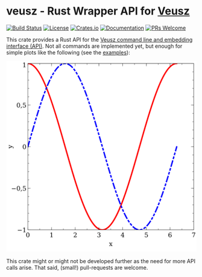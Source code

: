 # veusz - Rust Wrapper API for [Veusz](https://veusz.github.io/) 

[![Build Status](https://github.com/itdesigners/veusz-rs/workflows/Rust/badge.svg)](https://github.com/itdesigners/veusz-rs/actions?query=workflow%3ARust)
[![License](https://img.shields.io/badge/license-MIT%2FApache--2.0-blue.svg)](https://github.com/itdesigners/veusz-rs)
[![Crates.io](https://img.shields.io/crates/v/asn1rs.svg)](https://crates.io/crates/asn1rs)
[![Documentation](https://docs.rs/asn1rs/badge.svg)](https://docs.rs/asn1rs)
[![PRs Welcome](https://img.shields.io/badge/PRs-welcome-brightgreen.svg)](https://github.com/itdesigners/veusz-rs/issues/new)

This crate provides a Rust API for the [Veusz command line and embedding interface (API)](https://veusz.github.io/docs/manual/api.html).
Not all commands are implemented yet, but enough for simple plots like the following (see the [examples](examples)):

![preview](examples/preview.svg)

This crate might or might not be developed further as the need for more API calls arise.
That said, (small!) pull-requests are welcome. 
